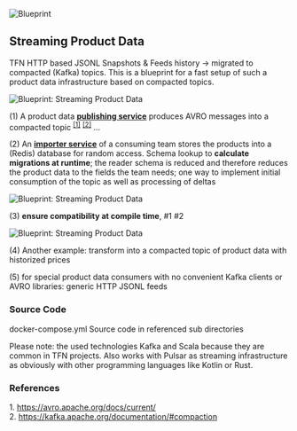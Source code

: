 ![Blueprint](images/blueprint.svg)

## Streaming Product Data

TFN HTTP based JSONL Snapshots & Feeds history -> migrated to compacted (Kafka) topics.
This is a blueprint for a fast setup of such a product data infrastructure based on compacted topics.

![Blueprint: Streaming Product Data](images/blueprint-1.svg)

(1) A product data **[publishing service](publishing-service/)** produces AVRO messages into a compacted topic <sup>[[1]](#avro)</sup> <sup>[[2]](#compacted-topic)</sup> ... 

(2) An **[importer service](importer-service/)** of a consuming team stores the products into a (Redis) database for random access. Schema lookup to **calculate migrations at runtime**; the reader schema is reduced and therefore reduces the product data to the fields the team needs; one way to implement initial consumption of the topic as well as processing of deltas

![Blueprint: Streaming Product Data](images/blueprint-2.svg)

(3) **ensure compatibility at compile time**, #1 #2

![Blueprint: Streaming Product Data](images/blueprint-3.svg)

(4) Another example: transform into a compacted topic of product data with historized prices

(5) for special product data consumers with no convenient Kafka clients or AVRO libraries: generic HTTP JSONL feeds

### Source Code

docker-compose.yml
Source code in referenced sub directories

Please note: the used technologies Kafka and Scala because they are common in TFN projects.
Also works with Pulsar as streaming infrastructure as obviously with other programming languages like Kotlin or Rust.

### References

<a name="avro">1.</a> https://avro.apache.org/docs/current/  
<a name="compacted-topic">2.</a> https://kafka.apache.org/documentation/#compaction  
